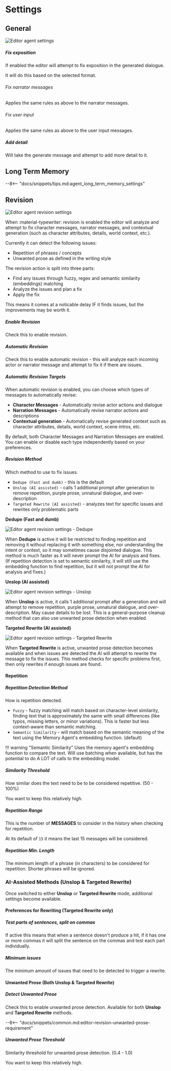 # Settings

## General

![Editor agent settings](/talemate/img/0.29.0/editor-agent-settings.png)

##### Fix exposition

If enabled the editor will attempt to fix exposition in the generated dialogue.

It will do this based on the selected format. 

###### Fix narrator messages

Applies the same rules as above to the narrator messages.

###### Fix user input

Applies the same rules as above to the user input messages.

##### Add detail

Will take the generate message and attempt to add more detail to it.

## Long Term Memory

--8<-- "docs/snippets/tips.md:agent_long_term_memory_settings"

## Revision

![Editor agent revision settings](/talemate/img/0.30.0/editor-revision-settings-dedupe.png)

When :material-typewriter: revision is enabled the editor will analyze and attempt to fix character messages, narrator messages, and contextual generation (such as character attributes, details, world context, etc.).

Currently it can detect the following issues:

- Repetition of phrases / concepts
- Unwanted prose as defined in the writing style

The revision action is split into three parts:

- Find any issues through fuzzy, regex and semantic similarity (embeddings) matching
- Analyze the issues and plan a fix
- Apply the fix

This means it comes at a noticable delay IF it finds issues, but the improvements may be worth it.

##### Enable Revision

Check this to enable revision.

##### Automatic Revision

Check this to enable automatic revision - this will analyze each incoming actor or narrator message and attempt to fix it if there are issues.

##### Automatic Revision Targets

When automatic revision is enabled, you can choose which types of messages to automatically revise:

- **Character Messages** - Automatically revise actor actions and dialogue
- **Narration Messages** - Automatically revise narrator actions and descriptions  
- **Contextual generation** - Automatically revise generated context such as character attributes, details, world context, scene intros, etc.

By default, both Character Messages and Narration Messages are enabled. You can enable or disable each type independently based on your preferences.

##### Revision Method

Which method to use to fix issues. 

- `Dedupe (Fast and dumb)` - this is the default
- `Unslop (AI assisted)` - calls 1 additional prompt after generation to remove repetition, purple prose, unnatural dialogue, and over-description
- `Targeted Rewrite (AI assisted)` - analyzes text for specific issues and rewrites only problematic parts

**Dedupe (Fast and dumb)**

![Editor agent revision settings - Dedupe](/talemate/img/0.30.0/editor-revision-settings-dedupe.png)

When **Dedupe** is active it will be restricted to finding repetition and removing it without replacing it with something else, nor understanding the intent or context, so it may sometimes cause disjointed dialogue. This method is much faster as it will never prompt the AI for analysis and fixes. (If repetition detection is set to semantic similarity, it will still use the embedding function to find repetition, but it will not prompt the AI for analysis and fixes.)

**Unslop (AI assisted)**

![Editor agent revision settings - Unslop](/talemate/img/0.30.0/editor-revision-settings-unslop.png)

When **Unslop** is active, it calls 1 additional prompt after a generation and will attempt to remove repetition, purple prose, unnatural dialogue, and over-description. May cause details to be lost. This is a general-purpose cleanup method that can also use unwanted prose detection when enabled.

**Targeted Rewrite (AI assisted)**

![Editor agent revision settings - Targeted Rewrite](/talemate/img/0.30.0/editor-revision-settings-rewrite.png)

When **Targeted Rewrite** is active, unwanted prose detection becomes available and when issues are detected the AI will attempt to rewrite the message to fix the issues. This method checks for specific problems first, then only rewrites if enough issues are found.

#### Repetition

##### Repetition Detection Method

How is repetition detected.

- `Fuzzy` - fuzzy matching will match based on character-level similarity, finding text that is approximately the same with small differences (like typos, missing letters, or minor variations). This is faster but less context-aware than semantic matching.
- `Semantic Similarity` - will match based on the semantic meaning of the text using the Memory Agent's embedding function. (default)

!!! warning "Semantic Similarity"
    Uses the memory agent's embedding function to compare the text. Will use batching when available, but has the potential to do A LOT of calls to the embedding model.

##### Similarity Threshold

How similar does the text need to be to be considered repetitive. (50 - 100%)

You want to keep this relatively high.

##### Repetition Range

This is the number of **MESSAGES** to consider in the history when checking for repetition.

At its default of `15` it means the last 15 messages will be considered.

##### Repetition Min. Length

The minimum length of a phrase (in characters) to be considered for repetition. Shorter phrases will be ignored.

### AI-Assisted Methods (Unslop & Targeted Rewrite)

Once switched to either **Unslop** or **Targeted Rewrite** mode, additional settings become available.

#### Preferences for Rewriting (Targeted Rewrite only)

##### Test parts of sentences, split on commas

If active this means that when a sentence doesn't produce a hit, if it has one or more commas it will split the sentence on the commas and test each part individually.

##### Minimum issues

The minimum amount of issues that need to be detected to trigger a rewrite.

#### Unwanted Prose (Both Unslop & Targeted Rewrite)

##### Detect Unwanted Prose

Check this to enable unwanted prose detection. Available for both **Unslop** and **Targeted Rewrite** methods.

--8<-- "docs/snippets/common.md:editor-revision-unwanted-prose-requirement"

##### Unwanted Prose Threshold

Similarity threshold for unwanted prose detection. (0.4 - 1.0)

You want to keep this relatively high.
